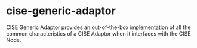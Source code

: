 # cise-generic-adaptor
CISE Generic Adaptor provides an out-of-the-box implementation of all the common characteristics of a CISE Adaptor when it interfaces with the CISE Node.
